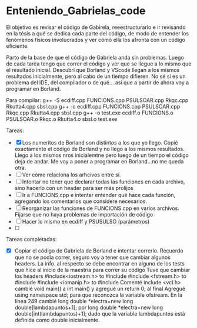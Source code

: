 # Enteniendo_Gabrielas_code

El objetivo es revisar el código de Gabirela, reeestructurarlo e ir revisando en la tésis a qué se dedica cada parte del código, de modo de entender los fenómenos físicos involucrados y ver cómo ella los afronta con un código eficiente.

Parto de la base de que el código de Gabriela anda sin problemas. Luego de cada tarea tengo que correr el código y ver que se llegue a lo mismo que el resultado inicial. Descubrí que Borland y VScode llegan a los mismos resultados inicialmente, pero al cabo de un tiempo difieren. No sé si es un problema del IDE, del compilador o de qué... así que a partir de ahora voy a programar en Borland.




Para compilar:
g++ -S ecdiff.cpp FUNCIONS.cpp PSULSOAR.cpp Rkqc.cpp Rkutta4.cpp sbsl.cpp 
g++ -c ecdiff.cpp FUNCIONS.cpp PSULSOAR.cpp Rkqc.cpp Rkutta4.cpp sbsl.cpp 
g++ -o test.exe ecdiff.o FUNCIONS.o PSULSOAR.o Rkqc.o Rkutta4.o sbsl.o
test.exe


Tareas:
- [x] Los numeritos de Borland son distintos a los que yo llego. Copié exactamente el código de Borland y no llego a los mismos resultados. Llego a los mismos nros inicialemtne pero luego de un tiempo el código deja de andar. Me voy a poner a programar en Borland...no me queda otra.
- [ ] Ver cómo relaciona los arhcivos entre sí.
- [ ] Intentar no tener que declarar todas las funciones en cada archivo, sino hacerlo con un header para ser más prolijos
- [ ] Ir a FUNCIONS.cpp e intentar entender qué hace cada función, agregando los comentarios que considere necesarios.
- [ ] Reorganizar las funciones de FUNCIONS.cpp en varios archivos. Fijarse que no haya problemas de importación de código
- [ ] Hacer lo mismo en ecdiff y PSUSULSO (parámetros)
- [ ]



Tareas completadas:
- [x] Copiar el código de Gabriela de Borland e intentar correrlo. Recuerdo que no se podía correr, seguro voy a tener que cambiar algunos headers. La info. al respecto se debe encontrar en alguno de los tests que hice al inicio de la maestría para correr su código
Tuve que cambiar los headers
#include<iostream.h> to #include<iostream>
#include <fstream.h> to #include <fstream> 
#include <iomanip.h> to #include <iomanip>
Comenté include <vcl.h>
cambié void main() a int main() y agregué un return 0; al final
Agregué using namespace std; para que reconozca la variable ofstream.
En la línea 249 cambié
long double *electra=new long double[lambdapuntos+1];
por
long double *electra=new long double[int(lambdapuntos)+1];
dado que la variable lambdapuntos está definida como double inicialmente.




